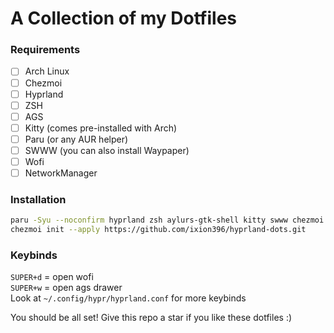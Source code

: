 # A Collection of my Dotfiles
### Requirements
- [ ] Arch Linux
- [ ] Chezmoi
- [ ] Hyprland
- [ ] ZSH
- [ ] AGS
- [ ] Kitty (comes pre-installed with Arch)
- [ ] Paru (or any AUR helper)
- [ ] SWWW (you can also install Waypaper)
- [ ] Wofi
- [ ] NetworkManager

### Installation
```bash
paru -Syu --noconfirm hyprland zsh aylurs-gtk-shell kitty swww chezmoi wofi networkmanager
chezmoi init --apply https://github.com/ixion396/hyprland-dots.git
```

### Keybinds
`SUPER+d` = open wofi <br>
`SUPER+w` = open ags drawer <br>
Look at `~/.config/hypr/hyprland.conf` for more keybinds

You should be all set! Give this repo a star if you like these dotfiles :)
